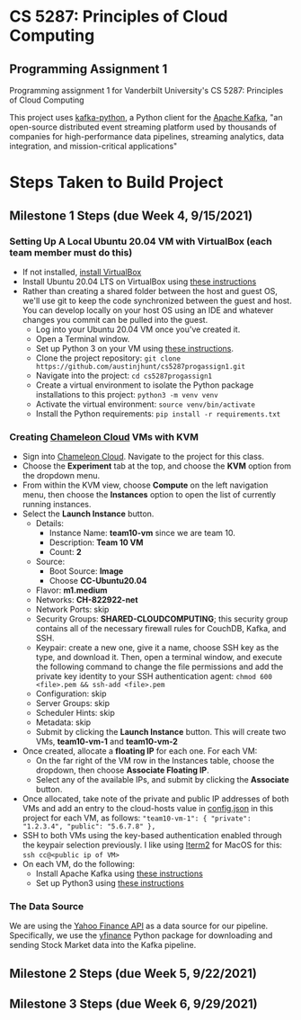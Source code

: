 # CS 5287: Principles of Cloud Computing
## Programming Assignment 1
Programming assignment 1 for Vanderbilt University's CS 5287: Principles of Cloud Computing

This project uses [kafka-python](https://pypi.org/project/kafka-python/), a Python client for the [Apache Kafka](https://kafka.apache.org/), "an open-source distributed event streaming platform used by thousands of companies for high-performance data pipelines, streaming analytics, data integration, and mission-critical applications"


# Steps Taken to Build Project
## Milestone 1 Steps (due Week 4, 9/15/2021)

### Setting Up A Local Ubuntu 20.04 VM with VirtualBox (each team member must do this)
- If not installed, [install VirtualBox](https://www.virtualbox.org/wiki/Downloads)
- Install Ubuntu 20.04 LTS on VirtualBox using [these instructions](https://fossbytes.com/how-to-install-ubuntu-20-04-lts-virtualbox-windows-mac-linux/)
- Rather than creating a shared folder between the host and guest OS, we'll use git to keep the code synchronized between the guest and host. You can develop locally on your host OS using an IDE and whatever changes you commit can be pulled into the guest.
  - Log into your Ubuntu 20.04 VM once you've created it.
  - Open a Terminal window.
  - Set up Python 3 on your VM using [these instructions](https://www.digitalocean.com/community/tutorials/how-to-install-python-3-and-set-up-a-programming-environment-on-an-ubuntu-20-04-server).
  - Clone the project repository: `git clone https://github.com/austinjhunt/cs5287progassign1.git`
  - Navigate into the project: `cd cs5287progassign1`
  - Create a virtual environment to isolate the Python package installations to this project: `python3 -m venv venv`
  - Activate the virtual environment: `source venv/bin/activate`
  - Install the Python requirements: `pip install -r requirements.txt`
### Creating [Chameleon Cloud](https://chameleoncloud.org) VMs with KVM
   - Sign into [Chameleon Cloud](https://chameleoncloud.org). Navigate to the project for this class.
   - Choose the **Experiment** tab at the top, and choose the **KVM** option from the dropdown menu.
   - From within the KVM view, choose **Compute** on the left navigation menu, then choose the **Instances** option to open the list of currently running instances.
   - Select the **Launch Instance** button.
     - Details:
       - Instance Name: **team10-vm** since we are team 10.
       - Description: **Team 10 VM**
       - Count: **2**
     - Source:
       - Boot Source: **Image**
       - Choose **CC-Ubuntu20.04**
     - Flavor: **m1.medium**
     - Networks: **CH-822922-net**
     - Network Ports: skip
     - Security Groups: **SHARED-CLOUDCOMPUTING**; this security group contains all of the necessary firewall rules for CouchDB, Kafka, and SSH.
     - Keypair: create a new one, give it a name, choose SSH key as the type, and download it. Then, open a terminal window, and execute the following command to change the file permissions and add the private key identity to your SSH authentication agent: ``` chmod 600 <file>.pem && ssh-add <file>.pem ```
     - Configuration: skip
     - Server Groups: skip
     - Scheduler Hints: skip
     - Metadata: skip
     - Submit by clicking the **Launch Instance** button. This will create two VMs, **team10-vm-1** and **team10-vm-2**
   - Once created, allocate a **floating IP** for each one. For each VM:
     - On the far right of the VM row in the Instances table, choose the dropdown, then choose **Associate Floating IP**.
     - Select any of the available IPs, and submit by clicking the **Associate** button.
   - Once allocated, take note of the private and public IP addresses of both VMs and add an entry to the cloud-hosts value in [config.json](config.json) in this project for each VM, as follows:
    ```
    "team10-vm-1": {
            "private": "1.2.3.4",
            "public": "5.6.7.8"
        },
    ```
   - SSH to both VMs using the key-based authentication enabled through the keypair selection previously. I like using [Iterm2](https://iterm2.com/downloads/stable/latest) for MacOS for this: `ssh cc@<public ip of VM>`
   - On each VM, do the following:
     - Install Apache Kafka using [these instructions](https://www.digitalocean.com/community/tutorials/how-to-install-apache-kafka-on-ubuntu-20-04)
     - Set up Python3 using [these instructions](https://www.digitalocean.com/community/tutorials/how-to-install-python-3-and-set-up-a-programming-environment-on-an-ubuntu-20-04-server)

### The Data Source
We are using the [Yahoo Finance API](https://finance.yahoo.com/quotes/API,Documentation/view/v1/) as a data source for our pipeline. Specifically, we use the [yfinance](https://pypi.org/project/yfinance/) Python package for downloading and sending Stock Market data into the Kafka pipeline.
## Milestone 2 Steps (due Week 5, 9/22/2021)

## Milestone 3 Steps (due Week 6, 9/29/2021)
